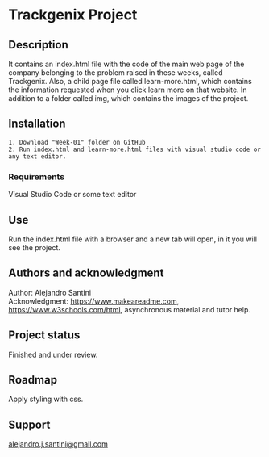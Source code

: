 # Trackgenix Project
## Description
It contains an index.html file with the code of the main web page of the company belonging to the problem raised in these weeks, called Trackgenix. Also, a child page file called learn-more.html, which contains the information requested when you click learn more on that website. In addition to a folder called img, which contains the images of the project.
## Installation
```
1. Download "Week-01" folder on GitHub
2. Run index.html and learn-more.html files with visual studio code or any text editor.
```
### Requirements
Visual Studio Code or some text editor
## Use
Run the index.html file with a browser and a new tab will open, in it you will see the project.
## Authors and acknowledgment
Author: Alejandro Santini  
Acknowledgment: https://www.makeareadme.com, https://www.w3schools.com/html, asynchronous material and tutor help.
## Project status
Finished and under review.
## Roadmap
Apply styling with css.
## Support
alejandro.j.santini@gmail.com
